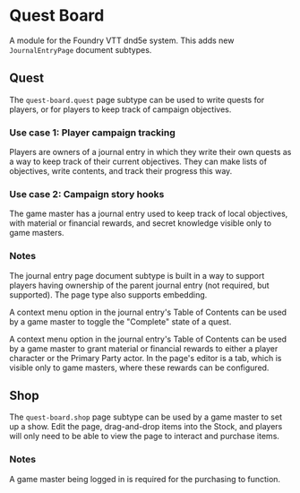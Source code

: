 # Quest Board

A module for the Foundry VTT dnd5e system. This adds new `JournalEntryPage` document subtypes.

## Quest
The `quest-board.quest` page subtype can be used to write quests for players, or for players to keep track of campaign objectives.

### Use case 1: Player campaign tracking
Players are owners of a journal entry in which they write their own quests as a way to keep track of their current objectives. They can make lists of objectives, write contents, and track their progress this way.

### Use case 2: Campaign story hooks
The game master has a journal entry used to keep track of local objectives, with material or financial rewards, and secret knowledge visible only to game masters.

### Notes
The journal entry page document subtype is built in a way to support players having ownership of the parent journal entry (not required, but supported). The page type also supports embedding.

A context menu option in the journal entry's Table of Contents can be used by a game master to toggle the "Complete" state of a quest.

A context menu option in the journal entry's Table of Contents can be used by a game master to grant material or financial rewards to either a player character or the Primary Party actor. In the page's editor is a tab, which is visible only to game masters, where these rewards can be configured.

## Shop
The `quest-board.shop` page subtype can be used by a game master to set up a show. Edit the page, drag-and-drop items into the Stock, and players will only need to be able to view the page to interact and purchase items.

### Notes
A game master being logged in is required for the purchasing to function.
